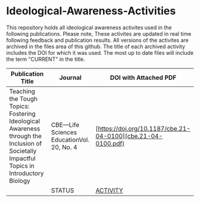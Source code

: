 # Ideological-Awareness-Activities

This repository holds all ideological awareness activites used in the following publications. Please note, These activites are updated in real time following feedback and publication results. All versions of the activites are archived in the files area of this github. The title of each archived activity includes the DOI for which it was used. The most up to date files will include the term "CURRENT" in the title. 


Publication Title | Journal  | DOI with Attached PDF
-------------------------------------|------------------------------------ | -----------------------------------------------------
Teaching the Tough Topics: Fostering Ideological Awareness through the Inclusion of Societally Impactful Topics in Introductory Biology  | CBE—Life Sciences EducationVol. 20, No. 4   | [https://doi.org/10.1187/cbe.21-04-0100](cbe.21-04-0100.pdf)
&nbsp; | STATUS |  [ACTIVITY](LINK)




